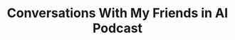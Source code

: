---
title: "Conversations With My Friends in AI Podcast"
slug: "conversations-with-my-friends-in-ai-podcast-appearance"
draft: false
event_date: "2024-01-23"
image: "img/resources/resource-image-for-podcasts.webp"
name: "From Theory to Tech: A Woman's Journey in Data Science - Conversations with my Friends in AI Podcast"
description: "Dr. Rebecca Bilbro joins the [Conversations With My Friends in AI](https://youtube.com/playlist?list=PLynBWIw8DB-kuukqtINluyne6H6c50xPo) podcast to discuss her career in Data Science, current trends in NLP and LLMs, and offers tips for navigating the job market."
events: ['Podcast']
registration_link:
call_to_action:
video_link: https://www.youtube.com/embed/X1lHesKTLrc?si=gfEqHauwZNNrqfBC
audio_link:
categories: ['Video']
presenters: ['Rebecca Bilbro']
topics: ['AI', 'Career', 'Data Science', 'LLM', 'NLP',]
aliases: /resources/conversations-with-my-friends-in-ai-podcast-appearance
---